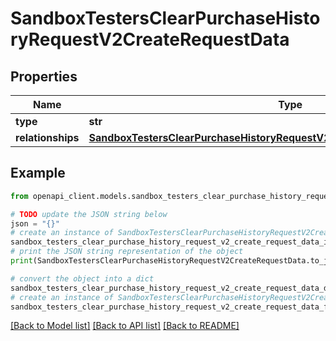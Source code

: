 # SandboxTestersClearPurchaseHistoryRequestV2CreateRequestData


## Properties

Name | Type | Description | Notes
------------ | ------------- | ------------- | -------------
**type** | **str** |  | 
**relationships** | [**SandboxTestersClearPurchaseHistoryRequestV2CreateRequestDataRelationships**](SandboxTestersClearPurchaseHistoryRequestV2CreateRequestDataRelationships.md) |  | 

## Example

```python
from openapi_client.models.sandbox_testers_clear_purchase_history_request_v2_create_request_data import SandboxTestersClearPurchaseHistoryRequestV2CreateRequestData

# TODO update the JSON string below
json = "{}"
# create an instance of SandboxTestersClearPurchaseHistoryRequestV2CreateRequestData from a JSON string
sandbox_testers_clear_purchase_history_request_v2_create_request_data_instance = SandboxTestersClearPurchaseHistoryRequestV2CreateRequestData.from_json(json)
# print the JSON string representation of the object
print(SandboxTestersClearPurchaseHistoryRequestV2CreateRequestData.to_json())

# convert the object into a dict
sandbox_testers_clear_purchase_history_request_v2_create_request_data_dict = sandbox_testers_clear_purchase_history_request_v2_create_request_data_instance.to_dict()
# create an instance of SandboxTestersClearPurchaseHistoryRequestV2CreateRequestData from a dict
sandbox_testers_clear_purchase_history_request_v2_create_request_data_from_dict = SandboxTestersClearPurchaseHistoryRequestV2CreateRequestData.from_dict(sandbox_testers_clear_purchase_history_request_v2_create_request_data_dict)
```
[[Back to Model list]](../README.md#documentation-for-models) [[Back to API list]](../README.md#documentation-for-api-endpoints) [[Back to README]](../README.md)


